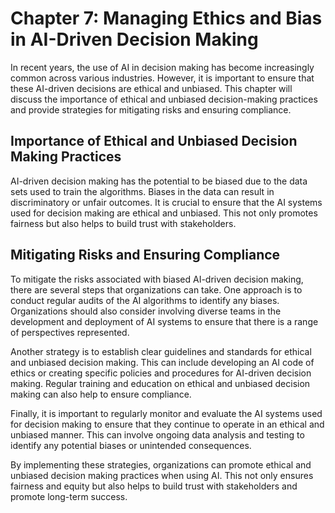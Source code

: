 Chapter 7: Managing Ethics and Bias in AI-Driven Decision Making
================================================================

In recent years, the use of AI in decision making has become increasingly common across various industries. However, it is important to ensure that these AI-driven decisions are ethical and unbiased. This chapter will discuss the importance of ethical and unbiased decision-making practices and provide strategies for mitigating risks and ensuring compliance.

Importance of Ethical and Unbiased Decision Making Practices
------------------------------------------------------------

AI-driven decision making has the potential to be biased due to the data sets used to train the algorithms. Biases in the data can result in discriminatory or unfair outcomes. It is crucial to ensure that the AI systems used for decision making are ethical and unbiased. This not only promotes fairness but also helps to build trust with stakeholders.

Mitigating Risks and Ensuring Compliance
----------------------------------------

To mitigate the risks associated with biased AI-driven decision making, there are several steps that organizations can take. One approach is to conduct regular audits of the AI algorithms to identify any biases. Organizations should also consider involving diverse teams in the development and deployment of AI systems to ensure that there is a range of perspectives represented.

Another strategy is to establish clear guidelines and standards for ethical and unbiased decision making. This can include developing an AI code of ethics or creating specific policies and procedures for AI-driven decision making. Regular training and education on ethical and unbiased decision making can also help to ensure compliance.

Finally, it is important to regularly monitor and evaluate the AI systems used for decision making to ensure that they continue to operate in an ethical and unbiased manner. This can involve ongoing data analysis and testing to identify any potential biases or unintended consequences.

By implementing these strategies, organizations can promote ethical and unbiased decision making practices when using AI. This not only ensures fairness and equity but also helps to build trust with stakeholders and promote long-term success.
